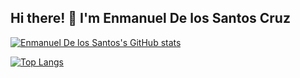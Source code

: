 ## Hi there! 👋 I'm Enmanuel De los Santos Cruz

[![Enmanuel De los Santos's GitHub stats](https://github-readme-stats.vercel.app/api?username=EnmaSantos&show=reviews,discussions_started,discussions_answered,prs_merged,prs_merged_percentage&show_icons=true&theme=vue-dark)](https://github.com/anuraghazra/github-readme-stats)


[![Top Langs](https://github-readme-stats.vercel.app/api/top-langs/?username=EnmaSantos)](https://github.com/anuraghazra/github-readme-stats)
<!--
**EnmaSantos/EnmaSantos** is a ✨ _special_ ✨ repository because its `README.md` (this file) appears on your GitHub profile.

Here are some ideas to get you started:

- 🔭 I’m currently working on ...
- 🌱 I’m currently learning ...
- 👯 I’m looking to collaborate on ...
- 🤔 I’m looking for help with ...
- 💬 Ask me about ...
- 📫 How to reach me: ...
- 😄 Pronouns: ...
- ⚡ Fun fact: ...
-->

